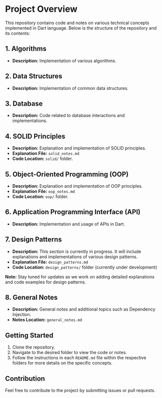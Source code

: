 # Project Overview

This repository contains code and notes on various technical concepts implemented in Dart language. Below is the structure of the repository and its contents:

## 1. Algorithms
- **Description:** Implementation of various algorithms.

## 2. Data Structures
- **Description:** Implementation of common data structures.

## 3. Database
- **Description:** Code related to database interactions and implementations.

## 4. SOLID Principles
- **Description:** Explanation and implementation of SOLID principles.
- **Explanation File:** `solid_notes.md`
- **Code Location:** `solid/` folder.

## 5. Object-Oriented Programming (OOP)
- **Description:** Explanation and implementation of OOP principles.
- **Explanation File:** `oop_notes.md`
- **Code Location:** `oop/` folder.

## 6. Application Programming Interface (API)
- **Description:** Implementation and usage of APIs in Dart.

## 7. Design Patterns
- **Description:** This section is currently in progress. It will include explanations and implementations of various design patterns.
- **Explanation File:** `design_patterns.md` 
- **Code Location:** `design_patterns/` folder (currently under development)

**Note:** Stay tuned for updates as we work on adding detailed explanations and code examples for design patterns.

## 8. General Notes
- **Description:** General notes and additional topics such as Dependency Injection.
- **Notes Location:** `general_notes.md`

## Getting Started
1. Clone the repository.
2. Navigate to the desired folder to view the code or notes.
3. Follow the instructions in each `README.md` file within the respective folders for more details on the specific concepts.

## Contribution
Feel free to contribute to the project by submitting issues or pull requests.

